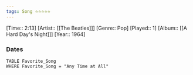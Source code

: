 ```yaml
---
tags: Song ⭐⭐⭐⭐⭐ 
---
```

[Time:: 2:13]
[Artist:: [[The Beatles]]]
[Genre:: Pop]
[Played:: 1]
[Album:: [[A Hard Day's Night]]]
[Year:: 1964]
### Dates
````dataview
TABLE Favorite_Song
WHERE Favorite_Song = "Any Time at All"
````